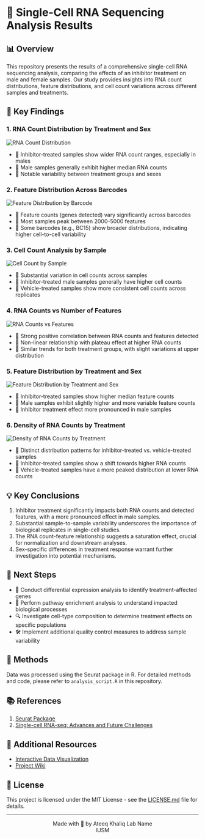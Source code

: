 # 🧬 Single-Cell RNA Sequencing Analysis Results



## 📊 Overview

This repository presents the results of a comprehensive single-cell RNA sequencing analysis, comparing the effects of an inhibitor treatment on male and female samples. Our study provides insights into RNA count distributions, feature distributions, and cell count variations across different samples and treatments.

## 🔬 Key Findings

### 1. RNA Count Distribution by Treatment and Sex
![RNA Count Distribution](https://github.com/ateeq-khaliq/BRAF-Mutant-Colorectal-Cancer-Mouse/blob/main/Analysis/02_preliminary_results/images/1_rna_counts_by_treatment_sex.png)

- 🔹 Inhibitor-treated samples show wider RNA count ranges, especially in males
- 🔹 Male samples generally exhibit higher median RNA counts
- 🔹 Notable variability between treatment groups and sexes

### 2. Feature Distribution Across Barcodes
![Feature Distribution by Barcode](https://github.com/ateeq-khaliq/BRAF-Mutant-Colorectal-Cancer-Mouse/blob/main/Analysis/02_preliminary_results/images/2_features_by_treatment_sex.png)

- 🔹 Feature counts (genes detected) vary significantly across barcodes
- 🔹 Most samples peak between 2000-5000 features
- 🔹 Some barcodes (e.g., BC15) show broader distributions, indicating higher cell-to-cell variability

### 3. Cell Count Analysis by Sample
![Cell Count by Sample](https://github.com/ateeq-khaliq/BRAF-Mutant-Colorectal-Cancer-Mouse/blob/main/Analysis/02_preliminary_results/images/4_cell_counts_by_sample.png)

- 🔹 Substantial variation in cell counts across samples
- 🔹 Inhibitor-treated male samples generally have higher cell counts
- 🔹 Vehicle-treated samples show more consistent cell counts across replicates

### 4. RNA Counts vs Number of Features
![RNA Counts vs Features]([path/to/rna_counts_vs_features.png](https://github.com/ateeq-khaliq/BRAF-Mutant-Colorectal-Cancer-Mouse/blob/main/Analysis/02_preliminary_results/images/3_rna_counts_vs_features.png))

- 🔹 Strong positive correlation between RNA counts and features detected
- 🔹 Non-linear relationship with plateau effect at higher RNA counts
- 🔹 Similar trends for both treatment groups, with slight variations at upper distribution

### 5. Feature Distribution by Treatment and Sex
![Feature Distribution by Treatment and Sex](https://github.com/ateeq-khaliq/BRAF-Mutant-Colorectal-Cancer-Mouse/blob/main/Analysis/02_preliminary_results/images/5_features_by_barcode.png)

- 🔹 Inhibitor-treated samples show higher median feature counts
- 🔹 Male samples exhibit slightly higher and more variable feature counts
- 🔹 Inhibitor treatment effect more pronounced in male samples

### 6. Density of RNA Counts by Treatment
![Density of RNA Counts by Treatment](https://github.com/ateeq-khaliq/BRAF-Mutant-Colorectal-Cancer-Mouse/blob/main/Analysis/02_preliminary_results/images/6_rna_counts_density_by_treatment.png)

- 🔹 Distinct distribution patterns for inhibitor-treated vs. vehicle-treated samples
- 🔹 Inhibitor-treated samples show a shift towards higher RNA counts
- 🔹 Vehicle-treated samples have a more peaked distribution at lower RNA counts

## 💡 Key Conclusions

1. Inhibitor treatment significantly impacts both RNA counts and detected features, with a more pronounced effect in male samples.
2. Substantial sample-to-sample variability underscores the importance of biological replicates in single-cell studies.
3. The RNA count-feature relationship suggests a saturation effect, crucial for normalization and downstream analyses.
4. Sex-specific differences in treatment response warrant further investigation into potential mechanisms.

## 🚀 Next Steps

- 🔬 Conduct differential expression analysis to identify treatment-affected genes
- 🧬 Perform pathway enrichment analysis to understand impacted biological processes
- 🔍 Investigate cell-type composition to determine treatment effects on specific populations
- 🛠 Implement additional quality control measures to address sample variability

## 🧪 Methods

Data was processed using the Seurat package in R. For detailed methods and code, please refer to `analysis_script.R` in this repository.

## 📚 References

1. [Seurat Package](https://satijalab.org/seurat/)
2. [Single-cell RNA-seq: Advances and Future Challenges](https://www.ncbi.nlm.nih.gov/pmc/articles/PMC4949028/)

## 🔗 Additional Resources

- [Interactive Data Visualization](https://your-interactive-viz-link.com)
- [Project Wiki](https://your-project-wiki-link.com)

## 📄 License

This project is licensed under the MIT License - see the [LICENSE.md](LICENSE.md) file for details.

---

<p align="center">
  Made with 💙 by Ateeq Khaliq Lab Name
  <br>
  IUSM
</p>
